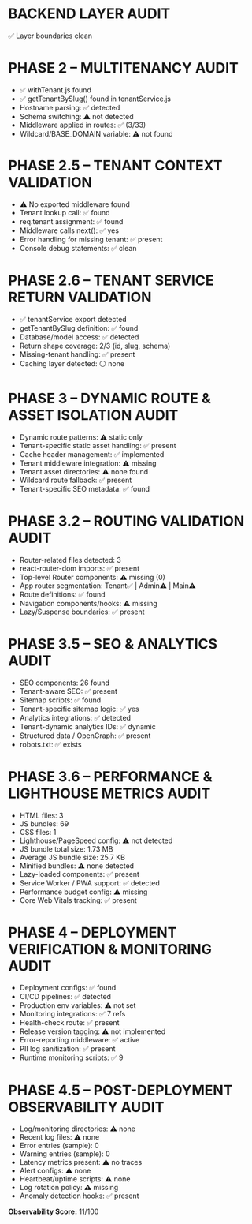 # BACKEND LAYER AUDIT
✅ Layer boundaries clean

# PHASE 2 – MULTITENANCY AUDIT
- ✅ withTenant.js found
- ✅ getTenantBySlug() found in tenantService.js
- Hostname parsing: ✅ detected
- Schema switching: ⚠️ not detected
- Middleware applied in routes: ✅ (3/33)
- Wildcard/BASE_DOMAIN variable: ⚠️ not found

# PHASE 2.5 – TENANT CONTEXT VALIDATION
- ⚠️ No exported middleware found
- Tenant lookup call: ✅ found
- req.tenant assignment: ✅ found
- Middleware calls next(): ✅ yes
- Error handling for missing tenant: ✅ present
- Console debug statements: ✅ clean

# PHASE 2.6 – TENANT SERVICE RETURN VALIDATION
- ✅ tenantService export detected
- getTenantBySlug definition: ✅ found
- Database/model access: ✅ detected
- Return shape coverage: 2/3 (id, slug, schema)
- Missing-tenant handling: ✅ present
- Caching layer detected: ⚪ none

# PHASE 3 – DYNAMIC ROUTE & ASSET ISOLATION AUDIT
- Dynamic route patterns: ⚠️ static only
- Tenant-specific static asset handling: ✅ present
- Cache header management: ✅ implemented
- Tenant middleware integration: ⚠️ missing
- Tenant asset directories: ⚠️ none found
- Wildcard route fallback: ✅ present
- Tenant-specific SEO metadata: ✅ found

# PHASE 3.2 – ROUTING VALIDATION AUDIT
- Router-related files detected: 3
- react-router-dom imports: ✅ present
- Top-level Router components: ⚠️ missing (0)
- App router segmentation: Tenant✅ | Admin⚠️ | Main⚠️
- Route definitions: ✅ found
- Navigation components/hooks: ⚠️ missing
- Lazy/Suspense boundaries: ✅ present

# PHASE 3.5 – SEO & ANALYTICS AUDIT
- SEO components: 26 found
- Tenant-aware SEO: ✅ present
- Sitemap scripts: ✅ found
- Tenant-specific sitemap logic: ✅ yes
- Analytics integrations: ✅ detected
- Tenant-dynamic analytics IDs: ✅ dynamic
- Structured data / OpenGraph: ✅ present
- robots.txt: ✅ exists

# PHASE 3.6 – PERFORMANCE & LIGHTHOUSE METRICS AUDIT
- HTML files: 3
- JS bundles: 69
- CSS files: 1
- Lighthouse/PageSpeed config: ⚠️ not detected
- JS bundle total size: 1.73 MB
- Average JS bundle size: 25.7 KB
- Minified bundles: ⚠️ none detected
- Lazy-loaded components: ✅ present
- Service Worker / PWA support: ✅ detected
- Performance budget config: ⚠️ missing
- Core Web Vitals tracking: ✅ present

# PHASE 4 – DEPLOYMENT VERIFICATION & MONITORING AUDIT
- Deployment configs: ✅ found
- CI/CD pipelines: ✅ detected
- Production env variables: ⚠️ not set
- Monitoring integrations: ✅ 7 refs
- Health-check route: ✅ present
- Release version tagging: ⚠️ not implemented
- Error-reporting middleware: ✅ active
- PII log sanitization: ✅ present
- Runtime monitoring scripts: ✅ 9

# PHASE 4.5 – POST-DEPLOYMENT OBSERVABILITY AUDIT
- Log/monitoring directories: ⚠️ none
- Recent log files: ⚠️ none
- Error entries (sample): 0
- Warning entries (sample): 0
- Latency metrics present: ⚠️ no traces
- Alert configs: ⚠️ none
- Heartbeat/uptime scripts: ⚠️ none
- Log rotation policy: ⚠️ missing
- Anomaly detection hooks: ✅ present

**Observability Score:** 11/100
